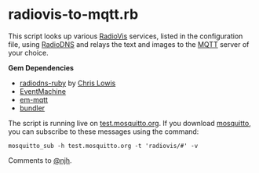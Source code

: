 radiovis-to-mqtt.rb
===================

This script looks up various [RadioVis] services, listed in the configuration file, using [RadioDNS] and relays the text and images to the [MQTT] server of your choice.

**Gem Dependencies**
- [radiodns-ruby] by [Chris Lowis]
- [EventMachine]
- [em-mqtt]
- [bundler]

The script is running live on [test.mosquitto.org]. If you download [mosquitto], you can subscribe to these messages using the command:

    mosquitto_sub -h test.mosquitto.org -t 'radiovis/#' -v

Comments to [@njh].


[RadioDNS]:           http://radiodns.org/
[RadioVis]:           http://en.wikipedia.org/wiki/RadioVIS
[radiodns-ruby]:      http://github.com/bbcrd/radiodns-ruby
[EventMachine]:       http://rubyeventmachine.com/
[Chris Lowis]:        http://twitter.com/chrislowis
[MQTT]:               http://mqtt.org/
[em-mqtt]:            http://github.com/njh/ruby-em-mqtt
[bundler]:            http://gembundler.com/
[test.mosquitto.org]: http://test.mosquitto.org/
[mosquitto]:          http://mosquitto.org/
[@njh]:               http://twitter.com/njh
